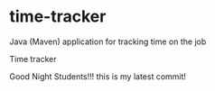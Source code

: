 # time-tracker
Java (Maven) application for tracking time on the job

Time tracker

Good Night Students!!!
this is my latest commit!
